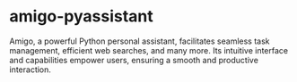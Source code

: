 # amigo-pyassistant
Amigo, a powerful Python personal assistant, facilitates seamless task management, efficient web searches, and many more. Its intuitive interface and capabilities empower users, ensuring a smooth and productive interaction.
